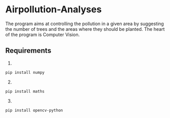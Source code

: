 # Airpollution-Analyses

The program aims at controlling the pollution in a given area by suggesting the number of trees and the areas where they should be planted. The heart of the program is Computer Vision. 

## Requirements

1.
```
pip install numpy
```

2.
```
pip install maths
```
3.
```
pip install opencv-python
```
